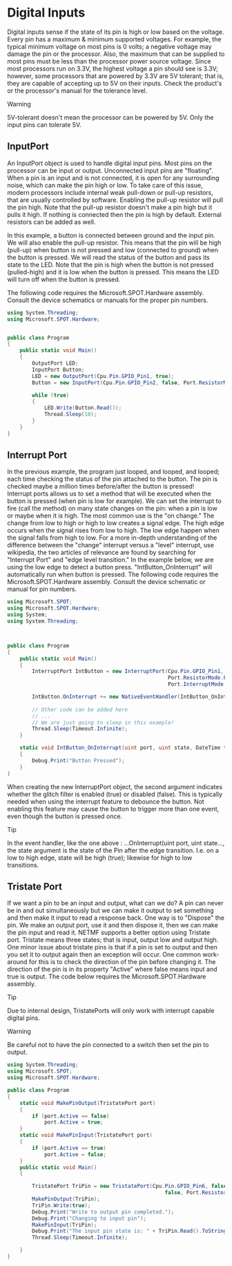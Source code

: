 # Digital Inputs

Digital inputs sense if the state of its pin is high or low based on the voltage. Every pin has a maximum & minimum supported voltages. For example, the typical minimum voltage on most pins is 0 volts; a negative voltage may damage the pin or the processor. Also, the maximum that can be supplied to most pins must be less than the processor power source voltage. Since most processors run on 3.3V, the highest voltage a pin should see is 3.3V; however, some processors that are powered by 3.3V are 5V tolerant; that is, they are capable of accepting up to 5V on their inputs. Check the product's or the processor's manual for the tolerance level.
 
> [!Warning]
> 5V-tolerant doesn't mean the processor can be powered by 5V. Only the input pins can tolerate 5V.

## InputPort

An InputPort object is used to handle digital input pins. Most pins on the processor can be input or output. Unconnected input pins are "floating". When a pin is an input and is not connected, it is open for any surrounding noise, which can make the pin high or low. To take care of this issue, modern processors include internal weak pull-down or pull-up resistors, that are usually controlled by software. Enabling the pull-up resistor will pull the pin high. Note that the pull-up resistor doesn't make a pin high but it pulls it high. If nothing is connected then the pin is high by default. External resistors can be added as well.

In this example, a button is connected between ground and the input pin. We will also enable the pull-up resistor. This means that the pin will be high (pull-up) when button is not pressed and low (connected to ground) when the button is pressed. We will read the status of the button and pass its state to the LED. Note that the pin is high when the button is not pressed (pulled-high) and it is low when the button is pressed. This means the LED will turn off when the button is pressed.

The following code requires the Microsoft.SPOT.Hardware assembly. Consult the device schematics or manuals for the proper pin numbers.

```c#
using System.Threading;
using Microsoft.SPOT.Hardware;


public class Program
{
    public static void Main()
    {
        OutputPort LED;
        InputPort Button;
        LED = new OutputPort(Cpu.Pin.GPIO_Pin1, true);
        Button = new InputPort(Cpu.Pin.GPIO_Pin2, false, Port.ResistorMode.PullUp);

        while (true)
        {
            LED.Write(Button.Read());
            Thread.Sleep(10);
        }
    }
}
```

## Interrupt Port

In the previous example, the program just looped, and looped, and looped; each time checking the status of the pin attached to the button. The pin is checked maybe a million times before/after the button is pressed!  
Interrupt ports allows us to set a method that will be executed when the button is pressed (when pin is low for example).
We can set the interrupt to fire (call the method) on many state changes on the pin: when a pin is low or maybe when it is high. The most common use is the "on change." The change from low to high or high to low creates a signal edge. The high edge occurs when the signal rises from low to high. The low edge happen when the signal falls from high to low. For a more in-depth understanding of the difference between the "change" interrupt versus a "level" interrupt, use wikipedia, the two articles of relevance are found by searching for "Interrupt Port" and "edge level transition."
In the example below, we are using the low edge to detect a button press. "IntButton_OnInterrupt" will automatically run when button is pressed.
The following code requires the Microsoft.SPOT.Hardware assembly. Consult the device schematic or manual for pin numbers.

```c#
using Microsoft.SPOT;
using Microsoft.SPOT.Hardware;
using System;    
using System.Threading;



public class Program
{
    public static void Main()
    {
        InterruptPort IntButton = new InterruptPort(Cpu.Pin.GPIO_Pin1, false,
                                                    Port.ResistorMode.PullUp,
                                                    Port.InterruptMode.InterruptEdgeLow);

        IntButton.OnInterrupt += new NativeEventHandler(IntButton_OnInterrupt);
		
      	// Other code can be added here
      	// ...
      	// We are just going to sleep in this example!
        Thread.Sleep(Timeout.Infinite);
    }

    static void IntButton_OnInterrupt(uint port, uint state, DateTime time)
    {
        Debug.Print("Button Pressed");
    }
}
```

When creating the new InterruptPort object, the second argument indicates whether the glitch filter is enabled (true) or disabled (false). This is typically needed when using the interrupt feature to debounce the button. Not enabling this feature may cause the button to trigger more than one event, even though the button is pressed once.
 
> [!Tip]
> In the event handler, like the one above : ...OnInterrupt(uint port, uint state..., the state argument is the state of the Pin after the edge transition. I.e. on a low to high edge, state will be high (true); likewise for high to low transitions.

## Tristate Port
If we want a pin to be an input and output, what can we do? A pin can never be in and out simultaneously but we can make it output to set something and then make it input to read a response back. One way is to "Dispose" the pin. We make an output port, use it and then dispose it, then we can make the pin input and read it.
NETMF supports a better option using Tristate port. Tristate means three states; that is input, output low and output high. One minor issue about tristate pins is that if a pin is set to output and then you set it to output again then an exception will occur. One common work-around for this is to check the direction of the pin before changing it. The direction of the pin is in its property "Active" where false means input and true is output.
The code below requires the Microsoft.SPOT.Hardware assembly.
 
> [!Tip]
> Due to internal design, TristatePorts will only work with interrupt capable digital pins.
 
> [!Warning]
> Be careful not to have the pin connected to a switch then set the pin to output.

```c#
using System.Threading;
using Microsoft.SPOT;
using Microsoft.SPOT.Hardware;

public class Program
{
    static void MakePinOutput(TristatePort port)
    {
        if (port.Active == false)
            port.Active = true;
    }
    static void MakePinInput(TristatePort port)
    {
        if (port.Active == true)
            port.Active = false;
    }
    public static void Main()
    {

        TristatePort TriPin = new TristatePort(Cpu.Pin.GPIO_Pin6, false,
                                                   false, Port.ResistorMode.PullUp);
        MakePinOutput(TriPin);
        TriPin.Write(true);
        Debug.Print("Write to output pin completed.");
        Debug.Print("Changing to input pin");
        MakePinInput(TriPin);
        Debug.Print("The input pin state is: " + TriPin.Read().ToString());
        Thread.Sleep(Timeout.Infinite);

    }
}
```
